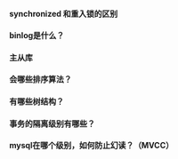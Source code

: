 #### synchronized 和重入锁的区别
#### binlog是什么？
#### 主从库
#### 会哪些排序算法？
#### 有哪些树结构？
#### 事务的隔离级别有哪些？
#### mysql在哪个级别，如何防止幻读？（MVCC）
